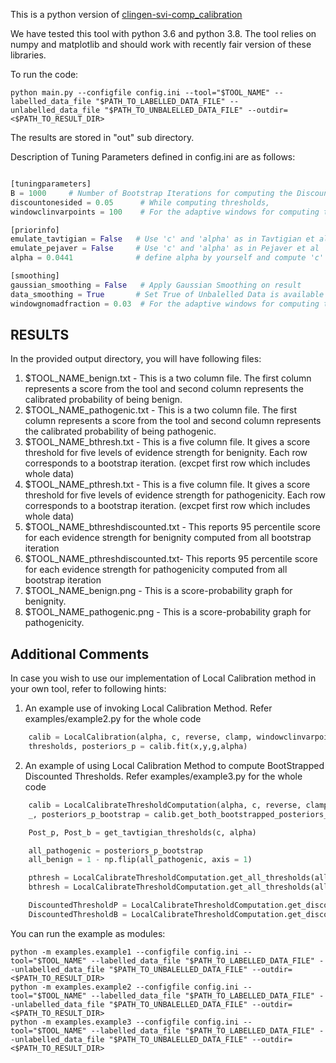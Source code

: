 This is a python version of [clingen-svi-comp_calibration](https://github.com/vpejaver/clingen-svi-comp_calibration)

We have tested this tool with python 3.6 and python 3.8.
The tool relies on numpy and matplotlib and should work with recently fair version of these libraries.

To run the code:
```
python main.py --configfile config.ini --tool="$TOOL_NAME" --labelled_data_file "$PATH_TO_LABELLED_DATA_FILE" --unlabelled_data_file "$PATH_TO_UNBALELLED_DATA_FILE" --outdir=<$PATH_TO_RESULT_DIR>
```
The results are stored in "out" sub directory.



Description of Tuning Parameters defined in config.ini are as follows:
```python

[tuningparameters]
B = 1000     # Number of Bootstrap Iterations for computing the Discounted Thresholds
discountonesided = 0.05      # While computing thresholds,
windowclinvarpoints = 100    # For the adaptive windows for computing the local probabilty, this defines the minimum number of 'labelled data points' that should be in the window 

[priorinfo]
emulate_tavtigian = False   # Use 'c' and 'alpha' as in Tavtigian et al
emulate_pejaver = False     # Use 'c' and 'alpha' as in Pejaver et al
alpha = 0.0441              # define alpha by yourself and compute 'c' as per Tavtigian et al framework

[smoothing] 
gaussian_smoothing = False   # Apply Gaussian Smoothing on result
data_smoothing = True       # Set True of Unbalelled Data is available and to be used for smoothing
windowgnomadfraction = 0.03  # For the adaptive	windows for computing the local  probabilty, this defines the minimum fraction of 'unlabelled data points' that should be in the window

```


## RESULTS

In the provided output directory, you will have following files:
1. $TOOL_NAME_benign.txt   - This is a two column file. The first column represents a score from the tool and second column represents the calibrated probability of being benign.
2. $TOOL_NAME_pathogenic.txt - This is a two column file.   The first column represents a score from the tool and second column represents the calibrated probability of being pathogenic.
3. $TOOL_NAME_bthresh.txt - This is a five column file. It gives a score threshold for five levels of evidence strength for benignity. Each row corresponds to a bootstrap iteration. (excpet first row which includes whole data)
4. $TOOL_NAME_pthresh.txt - This is a five column file.	It gives a score threshold for five levels of evidence strength	for pathogenicity. Each row corresponds to a bootstrap iteration. (excpet first row	which includes whole data)
5. $TOOL_NAME_bthreshdiscounted.txt - This reports 95 percentile score for each evidence strength for benignity computed from all bootstrap iteration
6. $TOOL_NAME_pthreshdiscounted.txt- This reports 95 percentile score for each evidence strength for pathogenicity computed	from all bootstrap iteration
7. $TOOL_NAME_benign.png - This is a score-probability graph for benignity.
8. $TOOL_NAME_pathogenic.png - This  is a score-probability graph for pathogenicity.




## Additional Comments

In case you wish to use our implementation of  Local Calibration method in your own tool, refer to following hints:


1. An example use of invoking Local Calibration Method. Refer examples/example2.py for the whole code


```python
    calib = LocalCalibration(alpha, c, reverse, clamp, windowclinvarpoints, windowgnomadfraction, gaussian_smoothing)
    thresholds, posteriors_p = calib.fit(x,y,g,alpha)

```


2. An example of using Local Calibration Method to compute BootStrapped Discounted Thresholds. Refer examples/example3.py for the whole code


```python
    calib = LocalCalibrateThresholdComputation(alpha, c, reverse, clamp, windowclinvarpoints, windowgnomadfraction, gaussian_smoothing, )
    _, posteriors_p_bootstrap = calib.get_both_bootstrapped_posteriors_parallel(x,y, g, 1000, alpha, thresholds)

    Post_p, Post_b = get_tavtigian_thresholds(c, alpha)

    all_pathogenic = posteriors_p_bootstrap
    all_benign = 1 - np.flip(all_pathogenic, axis = 1)

    pthresh = LocalCalibrateThresholdComputation.get_all_thresholds(all_pathogenic, thresholds, Post_p)
    bthresh = LocalCalibrateThresholdComputation.get_all_thresholds(all_benign, np.flip(thresholds), Post_b) 

    DiscountedThresholdP = LocalCalibrateThresholdComputation.get_discounted_thresholds(pthresh, Post_p, B, discountonesided, 'pathogenic')
    DiscountedThresholdB = LocalCalibrateThresholdComputation.get_discounted_thresholds(bthresh, Post_b, B, discountonesided, 'benign')


```

You can run the example as modules:

```
python -m examples.example1 --configfile config.ini --tool="$TOOL_NAME" --labelled_data_file "$PATH_TO_LABELLED_DATA_FILE" --unlabelled_data_file "$PATH_TO_UNBALELLED_DATA_FILE" --outdir=<$PATH_TO_RESULT_DIR>
python -m examples.example2 --configfile config.ini --tool="$TOOL_NAME" --labelled_data_file "$PATH_TO_LABELLED_DATA_FILE" --unlabelled_data_file "$PATH_TO_UNBALELLED_DATA_FILE" --outdir=<$PATH_TO_RESULT_DIR>
python -m examples.example3 --configfile config.ini --tool="$TOOL_NAME" --labelled_data_file "$PATH_TO_LABELLED_DATA_FILE" --unlabelled_data_file "$PATH_TO_UNBALELLED_DATA_FILE" --outdir=<$PATH_TO_RESULT_DIR>
```

